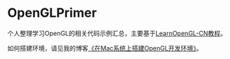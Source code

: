 # OpenGLPrimer

个人整理学习OpenGL的相关代码示例汇总，主要基于[LearnOpenGL-CN教程](http://learnopengl-cn.readthedocs.io/zh/latest/)。

如何搭建环境，请见我的博客[《在Mac系统上搭建OpenGL开发环境》](http://aiplay.github.io/2016/01/08/2016-01-08-mac-config-opengl/)。
